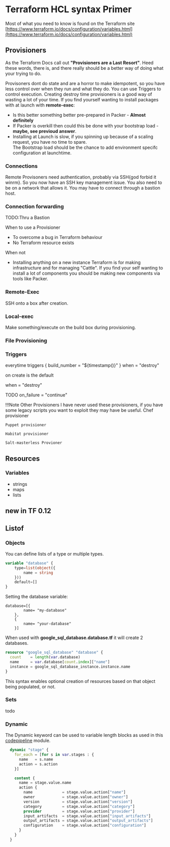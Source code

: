 # Terraform HCL syntax Primer

Most of what you need to know is found on the Terraform site [https://www.terraform.io/docs/configuration/variables.html](https://www.terraform.io/docs/configuration/variables.html)

## Provisioners

As the Terraform Docs call out **"Provisioners are a Last Resort"**.
Heed these words, there is, and there really should be a better way of doing what your trying to do.

Provisoners dont do state and are a horror to make idempotent, so you have less control over when they run and what they do.
You can use Triggers to control execution. Creating destroy time provisioners is a good way of wasting a lot of your time.
If you find yourself wanting to install packages with at launch with **remote-exec**:

- Is this better something better pre-prepared in Packer - **Almost definitely**
- If Packer is overkill then could this be done with your bootstrap load -**maybe, see previoud answer**.
- Installing at Launch is slow, if you spinning up because of a scaling request, you have no time to spare.  
The Bootstrap load should be the chance to add environment specifc configuration at launchtime.

### Connections

Remote Provisoners need authentication, probably via SSH{god forbid it winrm}. So you now have an SSH key management issue. You also need to be on a network that allows it. You may have to connect through a bastion host.

### Connection forwarding

TODO:Thru a Bastion

When to use a Provisioner

- To overcome a bug in Terraform behaviour
- No Terraform resource exists

When not

- Installing anything on a new instance
  Terraform is for making infrastructure and for managing "Cattle". If you find your self wanting to install a lot of components you should be making new components via tools like Packer.

### Remote-Exec

SSH onto a box after creation.

### Local-exec

Make something/execute on the build box during provisioning.

### File Provisioning

### Triggers

everytime
triggers {
build_number = "\${timestamp()}"
}
when = "destroy"

on create is the default

when = "destroy"

TODO
on_failure = "continue"

!!!Note Other Provisioners
I have never used these provisioners, if you have some legacy scripts you want to exploit they may have be useful.
    Chef provisioner

    Puppet provisioner

    Habitat provisioner

    Salt-masterless Provioner

## Resources

### Variables

- strings
- maps
- lists

## new in TF 0.12

## Listof

### Objects

You can define lists of a type or multiple types.

```terraform 
variable "database" {
    type=list(object({
        name = string
    }))
    default=[]
}
```

Setting the database variable:

```HCL
database=[{
        name= "my-database"
    },
    {
        name= "your-database"
    }]
```

When used with **google_sql_database.database.tf** it will create 2 databases.

```terraform
resource "google_sql_database" "database" {
  count    = length(var.database)
  name     = var.database[count.index]["name"]
  instance = google_sql_database_instance.instance.name
}
```

This syntax enables optional creation of resources based on that object being populated, or not.

### Sets

todo

### Dynamic

The Dynamic keyword can be used to variable length blocks as used in this [codepipeline](https://github.com/JamesWoolfenden/terraform-aws-codepipeline/blob/master/aws_pipeline.pipe.tf) module.

```terraform
  dynamic "stage" {
    for_each = [for s in var.stages : {
      name   = s.name
      action = s.action
    }]

    content {
      name = stage.value.name
      action {
        name             = stage.value.action["name"]
        owner            = stage.value.action["owner"]
        version          = stage.value.action["version"]
        category         = stage.value.action["category"]
        provider         = stage.value.action["provider"]
        input_artifacts  = stage.value.action["input_artifacts"]
        output_artifacts = stage.value.action["output_artifacts"]
        configuration    = stage.value.action["configuration"]
      }
    }
  }
```

